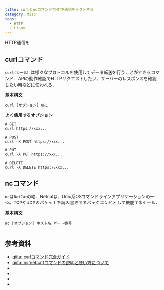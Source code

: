 ```yaml
---
title: curlとncコマンドでHTTP通信をテストする
category: Misc
tags:
  - HTTP
  - Linux
---
```


HTTP通信を


## curlコマンド

`curl(カール）`は様々なプロトコルを使用してデータ転送を行うことができるコマンド．APIの動作確認でHTTPリクエストしたい、サーバーのレスポンスを確認したい時などに使われる．

**基本構文**

```
curl [オプション] URL
```

**よく使用するオプション**

```
# GET
curl https://xxx...

# POST
curl -X POST https://xxx... 

# PUT
curl -X PUT https://xxx...

# DELETE
curl -X DELETE https://xxx...
```


## ncコマンド

`nc`は`NetCat`の略．Netcatは、Unix系OSコマンドラインアプリケーションの一つ。TCPやUDPのパケットを読み書きするバックエンドとして機能するツール．

**基本構文**
```
nc [オプション] ホスト名 ポート番号
```




```
```


## 参考資料

- [qiita: curlコマンド完全ガイド](https://qiita.com/kojiro30/items/5ead563c44ad6086ad41)
- [qiita: nc(netcat)コマンドの説明と使い方について](https://qiita.com/boccham/items/536bf9201eec81c617d5)
- []()
- []()
- []()
- []()